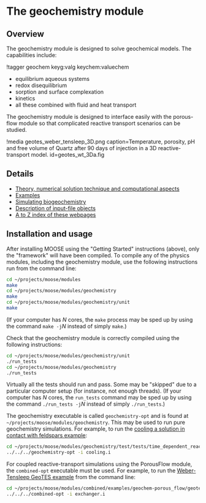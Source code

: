 # The geochemistry module

## Overview

The geochemistry module is designed to solve geochemical models.  The capabilities include:

!tagger geochem  keyg:valg keychem:valuechem


- equilibrium aqueous systems
- redox disequilibrium
- sorption and surface complexation
- kinetics
- all these combined with fluid and heat transport

The geochemistry module is designed to interface easily with the porous-flow module so that complicated reactive transport scenarios can be studied.

!media geotes_weber_tensleep_3D.png caption=Temperature, porosity, pH and free volume of Quartz after 90 days of injection in a 3D reactive-transport model.  id=geotes_wt_3Da.fig

## Details

- [Theory, numerical solution technique and computational aspects](geochemistry/theory/index.md)
- [Examples](geochemistry/tests_and_examples/index.md)
- [Simulating biogeochemistry](theory/biogeochemistry.md)
- [Description of input-file objects](geochemistry/systems.md)
- [A to Z index of these webpages](geochemistry/contents.md)

## Installation and usage

After installing MOOSE using the "Getting Started" instructions (above), only the "framework" will have been compiled.  To compile any of the physics modules, including the geochemistry module, use the following instructions run from the command line:

```bash
cd ~/projects/moose/modules
make
cd ~/projects/moose/modules/geochemistry
make
cd ~/projects/moose/modules/geochemistry/unit
make
```

(If your computer has $N$ cores, the `make` process may be sped up by using the command `make -j`$N$ instead of simply `make`.)

Check that the geochemistry module is correctly compiled using the following instructions:

```bash
cd ~/projects/moose/modules/geochemistry/unit
./run_tests
cd ~/projects/moose/modules/geochemistry
./run_tests
```

Virtually all the tests should run and pass.  Some may be "skipped" due to a particular computer setup (for instance, not enough threads).  (If your computer has $N$ cores, the `run_tests` command may be sped up by using the command `./run_tests -j`$N$ instead of simply `./run_tests`.)

The geochemistry executable is called `geochemistry-opt` and is found at `~/projects/moose/modules/geochemistry`.  This may be used to run pure geochemistry simulations.  For example, to run the [cooling a solution in contact with feldspars example](tests_and_examples/cooling_feldspar.md):

```bash
cd ~/projects/moose/modules/geochemistry/test/tests/time_dependent_reactions
../../../geochemistry-opt -i cooling.i
```

For coupled reactive-transport simulations using the PorousFlow module, the `combined-opt` executable must be used.  For example, to run the [Weber-Tensleep GeoTES example](tests_and_examples/geotes_weber_tensleep.md) from the command line:

```bash
cd ~/projects/moose/modules/combined/examples/geochem-porous_flow/geotes_weber_tensleep
../../../combined-opt -i exchanger.i
```
